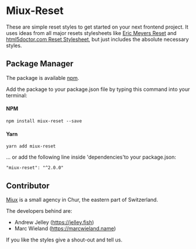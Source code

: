 # Miux-Reset
These are simple reset styles to get started on your next frontend project. It uses ideas from all major resets stylesheets like [Eric Meyers Reset](http://meyerweb.com/eric/tools/css/reset/) and [html5doctor.com Reset Stylesheet](http://html5doctor.com/html-5-reset-stylesheet/), but just includes the absolute necessary styles.

## Package Manager
The package is available [npm](https://www.npmjs.com/).

Add the package to your package.json file by typing this command into your terminal:

#### NPM
```
npm install miux-reset --save
```

#### Yarn
```
yarn add miux-reset
```

... or add the following line inside 'dependencies'to your package.json:
```
"miux-reset": "^2.0.0"
```

## Contributor
[Miux](http://miux.ch) is a small agency in Chur, the eastern part of Switzerland.

The developers behind are:
- Andrew Jelley (https://jelley.fish)
- Marc Wieland (https://marcwieland.name)

If you like the styles give a shout-out and tell us.
